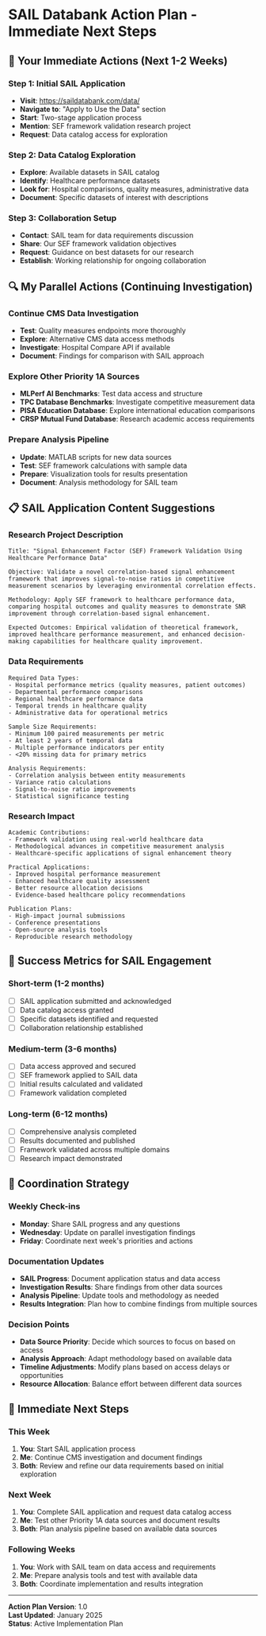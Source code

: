 # SAIL Databank Action Plan - Immediate Next Steps

## 🎯 **Your Immediate Actions (Next 1-2 Weeks)**

### **Step 1: Initial SAIL Application**
- **Visit**: https://saildatabank.com/data/
- **Navigate to**: "Apply to Use the Data" section
- **Start**: Two-stage application process
- **Mention**: SEF framework validation research project
- **Request**: Data catalog access for exploration

### **Step 2: Data Catalog Exploration**
- **Explore**: Available datasets in SAIL catalog
- **Identify**: Healthcare performance datasets
- **Look for**: Hospital comparisons, quality measures, administrative data
- **Document**: Specific datasets of interest with descriptions

### **Step 3: Collaboration Setup**
- **Contact**: SAIL team for data requirements discussion
- **Share**: Our SEF framework validation objectives
- **Request**: Guidance on best datasets for our research
- **Establish**: Working relationship for ongoing collaboration

## 🔍 **My Parallel Actions (Continuing Investigation)**

### **Continue CMS Data Investigation**
- **Test**: Quality measures endpoints more thoroughly
- **Explore**: Alternative CMS data access methods
- **Investigate**: Hospital Compare API if available
- **Document**: Findings for comparison with SAIL approach

### **Explore Other Priority 1A Sources**
- **MLPerf AI Benchmarks**: Test data access and structure
- **TPC Database Benchmarks**: Investigate competitive measurement data
- **PISA Education Database**: Explore international education comparisons
- **CRSP Mutual Fund Database**: Research academic access requirements

### **Prepare Analysis Pipeline**
- **Update**: MATLAB scripts for new data sources
- **Test**: SEF framework calculations with sample data
- **Prepare**: Visualization tools for results presentation
- **Document**: Analysis methodology for SAIL team

## 📋 **SAIL Application Content Suggestions**

### **Research Project Description**
```
Title: "Signal Enhancement Factor (SEF) Framework Validation Using Healthcare Performance Data"

Objective: Validate a novel correlation-based signal enhancement framework that improves signal-to-noise ratios in competitive measurement scenarios by leveraging environmental correlation effects.

Methodology: Apply SEF framework to healthcare performance data, comparing hospital outcomes and quality measures to demonstrate SNR improvement through correlation-based signal enhancement.

Expected Outcomes: Empirical validation of theoretical framework, improved healthcare performance measurement, and enhanced decision-making capabilities for healthcare quality improvement.
```

### **Data Requirements**
```
Required Data Types:
- Hospital performance metrics (quality measures, patient outcomes)
- Departmental performance comparisons
- Regional healthcare performance data
- Temporal trends in healthcare quality
- Administrative data for operational metrics

Sample Size Requirements:
- Minimum 100 paired measurements per metric
- At least 2 years of temporal data
- Multiple performance indicators per entity
- <20% missing data for primary metrics

Analysis Requirements:
- Correlation analysis between entity measurements
- Variance ratio calculations
- Signal-to-noise ratio improvements
- Statistical significance testing
```

### **Research Impact**
```
Academic Contributions:
- Framework validation using real-world healthcare data
- Methodological advances in competitive measurement analysis
- Healthcare-specific applications of signal enhancement theory

Practical Applications:
- Improved hospital performance measurement
- Enhanced healthcare quality assessment
- Better resource allocation decisions
- Evidence-based healthcare policy recommendations

Publication Plans:
- High-impact journal submissions
- Conference presentations
- Open-source analysis tools
- Reproducible research methodology
```

## 🎯 **Success Metrics for SAIL Engagement**

### **Short-term (1-2 months)**
- [ ] SAIL application submitted and acknowledged
- [ ] Data catalog access granted
- [ ] Specific datasets identified and requested
- [ ] Collaboration relationship established

### **Medium-term (3-6 months)**
- [ ] Data access approved and secured
- [ ] SEF framework applied to SAIL data
- [ ] Initial results calculated and validated
- [ ] Framework validation completed

### **Long-term (6-12 months)**
- [ ] Comprehensive analysis completed
- [ ] Results documented and published
- [ ] Framework validated across multiple domains
- [ ] Research impact demonstrated

## 🔄 **Coordination Strategy**

### **Weekly Check-ins**
- **Monday**: Share SAIL progress and any questions
- **Wednesday**: Update on parallel investigation findings
- **Friday**: Coordinate next week's priorities and actions

### **Documentation Updates**
- **SAIL Progress**: Document application status and data access
- **Investigation Results**: Share findings from other data sources
- **Analysis Pipeline**: Update tools and methodology as needed
- **Results Integration**: Plan how to combine findings from multiple sources

### **Decision Points**
- **Data Source Priority**: Decide which sources to focus on based on access
- **Analysis Approach**: Adapt methodology based on available data
- **Timeline Adjustments**: Modify plans based on access delays or opportunities
- **Resource Allocation**: Balance effort between different data sources

## 🚀 **Immediate Next Steps**

### **This Week**
1. **You**: Start SAIL application process
2. **Me**: Continue CMS investigation and document findings
3. **Both**: Review and refine our data requirements based on initial exploration

### **Next Week**
1. **You**: Complete SAIL application and request data catalog access
2. **Me**: Test other Priority 1A data sources and document results
3. **Both**: Plan analysis pipeline based on available data sources

### **Following Weeks**
1. **You**: Work with SAIL team on data access and requirements
2. **Me**: Prepare analysis tools and test with available data
3. **Both**: Coordinate implementation and results integration

---

**Action Plan Version**: 1.0  
**Last Updated**: January 2025  
**Status**: Active Implementation Plan
